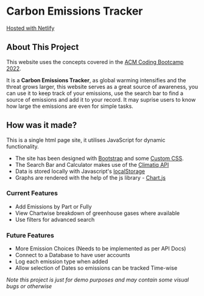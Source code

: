 # Carbon Emissions Tracker

[Hosted with Netlify](https://emissiontracker.netlify.app/)

## About This Project

This website uses the concepts covered in the [ACM Coding Bootcamp 2022](https://cbc.acmbpdc.org/).

It is a **Carbon Emissions Tracker**, as global warming intensifies and the threat grows larger, this website serves as a great source of awareness, you can use it to keep track of your emissions, use the search bar to find a source of emissions and add it to your record. It may suprise users to know how large the emissions are even for simple tasks.

## How was it made?

This is a single html page site, it utilises JavaScript for dynamic functionality.

* The site has been designed with [Bootstrap](https://getbootstrap.com/) and some [Custom CSS](./css/style.css).
* The Search Bar and Calculator makes use of the [Climatiq API](https://www.climatiq.io/)
* Data is stored locally with Javascript's [localStorage](https://developer.mozilla.org/en-US/docs/Web/API/Window/localStorage)
* Graphs are rendered with the help of the js library - [Chart.js](https://www.chartjs.org/)

### Current Features

* Add Emissions by Part or Fully
* View Chartwise breakdown of greenhouse gases where available
* Use filters for advanced search

### Future Features

* More Emission Choices (Needs to be implemented as per API Docs)
* Connect to a Database to have user accounts
* Log each emission type when added
* Allow selection of Dates so emissions can be tracked Time-wise

*Note this project is just for demo purposes and may contain some visual bugs or otherwise*